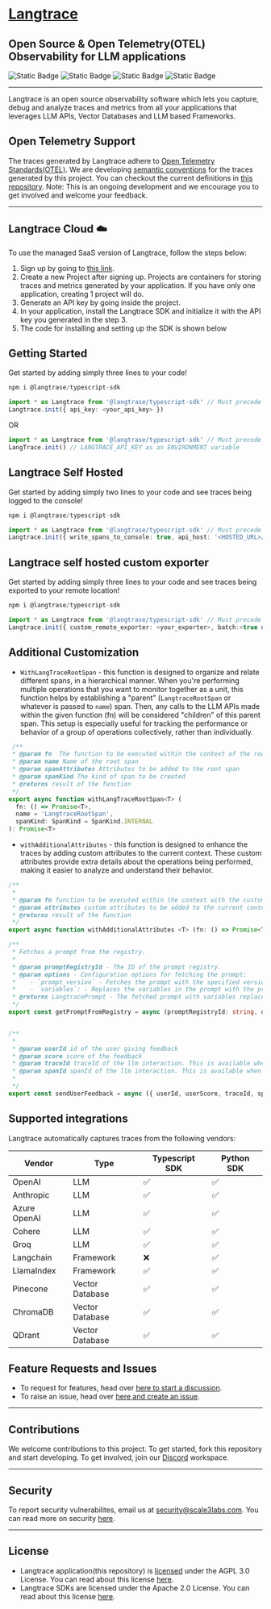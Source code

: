 # [Langtrace](https://www.langtrace.ai)

## Open Source & Open Telemetry(OTEL) Observability for LLM applications

![Static Badge](https://img.shields.io/badge/License-AGPL--3.0-blue) ![Static Badge](https://img.shields.io/badge/npm_@langtrase/typescript--sdk-1.2.9-green) ![Static Badge](https://img.shields.io/badge/pip_langtrace--python--sdk-1.2.8-green) ![Static Badge](https://img.shields.io/badge/Development_status-Active-green)

---

Langtrace is an open source observability software which lets you capture, debug and analyze traces and metrics from all your applications that leverages LLM APIs, Vector Databases and LLM based Frameworks.

## Open Telemetry Support

The traces generated by Langtrace adhere to [Open Telemetry Standards(OTEL)](https://opentelemetry.io/docs/concepts/signals/traces/). We are developing [semantic conventions](https://opentelemetry.io/docs/concepts/semantic-conventions/) for the traces generated by this project. You can checkout the current definitions in [this repository](https://github.com/Scale3-Labs/langtrace-trace-attributes/tree/main/schemas). Note: This is an ongoing development and we encourage you to get involved and welcome your feedback.

---

## Langtrace Cloud ☁️

To use the managed SaaS version of Langtrace, follow the steps below:

1. Sign up by going to [this link](https://langtrace.ai).
2. Create a new Project after signing up. Projects are containers for storing traces and metrics generated by your application. If you have only one application, creating 1 project will do.
3. Generate an API key by going inside the project.
4. In your application, install the Langtrace SDK and initialize it with the API key you generated in the step 3.
5. The code for installing and setting up the SDK is shown below

## Getting Started

Get started by adding simply three lines to your code!

``` typescript
npm i @langtrase/typescript-sdk
```

``` typescript
import * as Langtrace from '@langtrase/typescript-sdk' // Must precede any llm module imports
Langtrace.init({ api_key: <your_api_key> })
```

OR

``` typescript
import * as Langtrace from '@langtrase/typescript-sdk' // Must precede any llm module imports
LangTrace.init() // LANGTRACE_API_KEY as an ENVIRONMENT variable
```

## Langtrace Self Hosted

Get started by adding simply two lines to your code and see traces being logged to the console!

``` typescript
npm i @langtrase/typescript-sdk
```

``` typescript
import * as Langtrace from '@langtrase/typescript-sdk' // Must precede any llm module imports
Langtrace.init({ write_spans_to_console: true, api_host: '<HOSTED_URL>/api/trace'})
```

## Langtrace self hosted custom exporter

Get started by adding simply three lines to your code and see traces being exported to your remote location!

``` typescript
npm i @langtrase/typescript-sdk
```

``` typescript
import * as Langtrace from '@langtrase/typescript-sdk' // Must precede any llm module imports
Langtrace.init({ custom_remote_exporter: <your_exporter>, batch:<true or false>})
```

## Additional Customization

- `WithLangTraceRootSpan` - this function is designed to organize and relate different spans, in a hierarchical manner. When you're performing multiple operations that you want to monitor together as a unit, this function helps by establishing a "parent" (`LangtraceRootSpan` or whatever is passed to `name`) span. Then, any calls to the LLM APIs made within the given function (fn) will be considered "children" of this parent span. This setup is especially useful for tracking the performance or behavior of a group of operations collectively, rather than individually.

``` typescript
 /**
 * @param fn  The function to be executed within the context of the root span. The function should accept the spanId and traceId as arguments
 * @param name Name of the root span
 * @param spanAttributes Attributes to be added to the root span
 * @param spanKind The kind of span to be created
 * @returns result of the function
 */
export async function withLangTraceRootSpan<T> (
  fn: () => Promise<T>,
  name = 'LangtraceRootSpan',
  spanKind: SpanKind = SpanKind.INTERNAL
): Promise<T>
```

- `withAdditionalAttributes` - this function is designed to enhance the traces by adding custom attributes to the current context. These custom attributes provide extra details about the operations being performed, making it easier to analyze and understand their behavior.

``` typescript
/**
 *
 * @param fn function to be executed within the context with the custom attributes added to the current context
 * @param attributes custom attributes to be added to the current context
 * @returns result of the function
 */
export async function withAdditionalAttributes <T> (fn: () => Promise<T>, attributes: Partial<LLMSpanAttributes>): Promise<T>
```

```typescript
/**
 * Fetches a prompt from the registry.
 *
 * @param promptRegistryId - The ID of the prompt registry.
 * @param options - Configuration options for fetching the prompt:
 *    - `prompt_version` - Fetches the prompt with the specified version. If not provided, the live prompt will be fetched. If there is no live prompt, an error will be thrown.
 *    - `variables`: - Replaces the variables in the prompt with the provided values. Each key of the object should be the variable name, and the corresponding value should be the value to replace.
 * @returns LangtracePrompt - The fetched prompt with variables replaced as specified.
 */
export const getPromptFromRegistry = async (promptRegistryId: string, options?: { prompt_version?: number, variables?: Record<string, string> }): Promise<LangtracePrompt>
```

``` typescript

/**
 *
 * @param userId id of the user giving feedback
 * @param score score of the feedback
 * @param traceId traceId of the llm interaction. This is available when the inteaction is wrapped in withLangtraceRootSpan
 * @param spanId spanId of the llm interaction. This is available when the inteaction is wrapped in withLangtraceRootSpan
 *
 */
export const sendUserFeedback = async ({ userId, userScore, traceId, spanId }: EvaluationAPIData): Promise<void>
```

## Supported integrations

Langtrace automatically captures traces from the following vendors:

| Vendor       | Type            | Typescript SDK     | Python SDK         |
| ------------ | --------------- | ------------------ | ------------------ |
| OpenAI       | LLM             | :white_check_mark: | :white_check_mark: |
| Anthropic    | LLM             | :white_check_mark: | :white_check_mark: |
| Azure OpenAI | LLM             | :white_check_mark: | :white_check_mark: |
| Cohere       | LLM             | :white_check_mark: | :white_check_mark: |
| Groq         | LLM             | :white_check_mark: | :white_check_mark: |
| Langchain    | Framework       | :x:                | :white_check_mark: |
| LlamaIndex   | Framework       | :white_check_mark: | :white_check_mark: |
| Pinecone     | Vector Database | :white_check_mark: | :white_check_mark: |
| ChromaDB     | Vector Database | :white_check_mark: | :white_check_mark: |
| QDrant       | Vector Database | :white_check_mark: | :white_check_mark: |

## Feature Requests and Issues

- To request for features, head over [here to start a discussion](https://github.com/Scale3-Labs/langtrace/discussions/categories/feature-requests).
- To raise an issue, head over [here and create an issue](https://github.com/Scale3-Labs/langtrace/issues).

---

## Contributions

We welcome contributions to this project. To get started, fork this repository and start developing. To get involved, join our [Discord](https://discord.langtrace.ai) workspace.

---

## Security

To report security vulnerabilites, email us at <security@scale3labs.com>. You can read more on security [here](https://github.com/Scale3-Labs/langtrace/blob/development/SECURITY.md).

---

## License

- Langtrace application(this repository) is [licensed](https://github.com/Scale3-Labs/langtrace/blob/development/LICENSE) under the AGPL 3.0 License. You can read about this license [here](https://www.gnu.org/licenses/agpl-3.0.en.html).
- Langtrace SDKs are licensed under the Apache 2.0 License. You can read about this license [here](https://www.apache.org/licenses/LICENSE-2.0).
